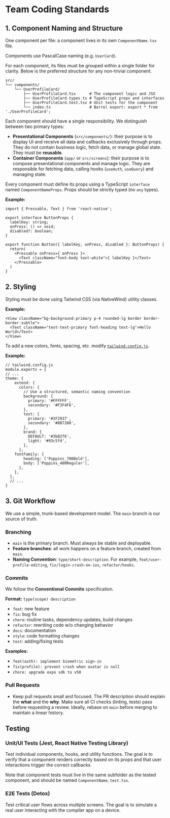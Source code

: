 # Team Coding Standards

## 1. Component Naming and Structure
One component per file: a component lives in its own `ComponentName.tsx` file.

Components use PascalCase naming (e.g. `UserCard`).

For each component, its files must be grouped within a single folder for clarity. Below is the preferred structure for any non-trivial component.
```
src/
└── components/
    └── UserProfileCard/
        ├── UserProfileCard.tsx      # The component logic and JSX
        ├── UserProfileCard.types.ts # TypeScript props and interfaces
        ├── UserProfileCard.test.tsx # Unit tests for the component
        └── index.ts                 # Barrel export: export * from './UserProfileCard';
```

Each component should have a single responsibility. We distinguish between two primary types:
- **Presentational Components** (`src/components/`): their purpose is to display UI and receive all data and callbacks exclusively through props. They do not contain business logic, fetch data, or manage global state. They must be **reusable**.
- **Container Components** (`app/` or `src/screens`): their purpose is to compose presentational components and manage logic. They are responsible for fetching data, calling hooks (`useAuth`, `useQuery`) and managing state.

Every component must define its props using a TypeScript `interface` named `ComponentNameProps`. Props should be strictly typed (no `any` types).

**Example:**
```tsx
import { Pressable, Text } from 'react-native';

export interface ButtonProps {
  labelKey: string;
  onPress: () => void;
  disabled?: boolean;
}

export function Button({ labelKey, onPress, disabled }: ButtonProps) {
  return(
    <Pressable onPress={ onPress }>
      <Text className="font-body text-white">{ labelKey }</Text>
    </Pressable>
  )
}
```

## 2. Styling
Styling must be done using Tailwind CSS (via NativeWind) utility classes.

**Example:**
```tsx
<View className="bg-background-primary p-4 rounded-lg border border-border-subtle">
  <Text className="text-text-primary font-heading text-lg">Hello World</Text>
</View>
```

To add a new colors, fonts, spacing, etc. modify [`tailwind.config.js`](./tailwind.config.js).

**Example:**
```tsx
// tailwind.config.js
module.exports = {
// ...
theme: {
    extend: {
      colors: {
        // Use a structured, semantic naming convention
        background: {
          primary: '#FFFFFF',
          secondary: '#F3F4F6',
        },
        text: {
          primary: '#1F2937',
          secondary: '#6B7280',
        },
        brand: {
          DEFAULT: '#3b82f6',
          light: '#93c5fd',
        },
      },
    fontFamily: {
        heading: ['Poppins_700Bold'],
        body: ['Poppins_400Regular'],
      },
    },
  },
  // ...
}
```

## 3. Git Workflow
We use a simple, trunk-based development model. The `main` branch is our source of truth.
### Branching
- `main` is the primary branch. Must always be stable and deployable.
- **Feature branches**: all work happens on a feature branch, created from `main`.
- **Naming Convention**: `type/short-description`. For example, `feat/user-profile-editing`, `fix/login-crash-on-ios`, `refactor/hooks`.

### Commits
We follow the **Conventional Commits** specification.

**Format:** `type(scope) description`
- `feat`: new feature
- `fix`: bug fix
- `chore`: routine tasks, dependency updates, build changes
- `refactor`: rewriting code w/o changing behavior
- `docs`: documentation
- `style`: code formatting changes
- `test`: adding/fixing tests

**Examples:**
- `feat(auth): implement biometric sign-in`
- `fix(profile): prevent crash when avatar is null`
- `chore: upgrade expo sdk to v50`

### Pull Requests
  - Keep pull requests small and focused. The PR description should explain the **what** and the **why**. Make sure all CI checks (linting, tests) pass before requesting a review. Ideally, rebase on `main` before merging to maintain a linear history.

## Testing

### Unit/UI Tests (Jest, React Native Testing Library)
Test individual components, hooks, and utility functions. The goal is to verify that a component renders correctly based on its props and that user interactions trigger the correct callbacks.

Note that component tests must live in the same subfolder as the tested component, and should be named `ComponentName.test.tsx`.

### E2E Tests (Detox)
Test critical user flows across multiple screens. The goal is to simulate a real user interacting with the compiler app on a device.
